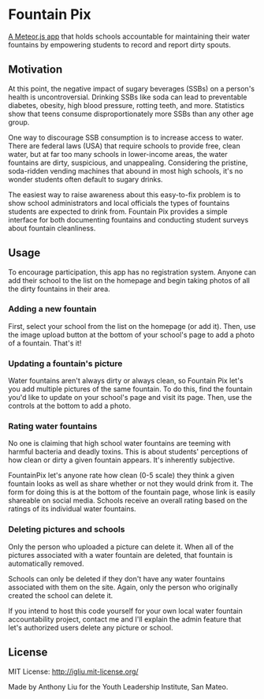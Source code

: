 Fountain Pix
====================================================================
[A Meteor.js app](http://fountain.meteor.com) that holds schools
accountable for maintaining their water fountains by empowering students
to record and report dirty spouts.

## Motivation
At this point, the negative impact of sugary beverages (SSBs) on a
person's health is uncontroversial. Drinking SSBs like soda can
lead to preventable diabetes, obesity, high blood pressure, rotting teeth,
and more. Statistics show that teens consume disproportionately more
SSBs than any other age group.

One way to discourage SSB consumption is to increase access to water. There
are federal laws (USA) that require schools to provide free, clean water,
but at far too many schools in lower-income areas, the water fountains are
dirty, suspicious, and unappealing. Considering the pristine, soda-ridden
vending machines that abound in most high schools, it's no wonder students
often default to sugary drinks.

The easiest way to raise awareness about this easy-to-fix problem is to
show school administrators and local officials the types of fountains
students are expected to drink from. Fountain Pix provides a simple
interface for both documenting fountains and conducting student surveys
about fountain cleanliness.

## Usage
To encourage participation, this app has no registration system. Anyone
can add their school to the list on the homepage and begin taking photos
of all the dirty fountains in their area.

### Adding a new fountain
First, select your school from the list on the homepage (or add it). Then,
use the image upload button at the bottom of your school's page to add
a photo of a fountain. That's it!

### Updating a fountain's picture
Water fountains aren't always dirty or always clean, so Fountain Pix let's
you add multiple pictures of the same fountain. To do this, find the
fountain you'd like to update on your school's page and visit its page.
Then, use the controls at the bottom to add a photo.

### Rating water fountains
No one is claiming that high school water fountains are teeming with
harmful bacteria and deadly toxins. This is about students' perceptions
of how clean or dirty a given fountain appears. It's inherently subjective.

FountainPix let's anyone rate how clean (0-5 scale) they think a given
fountain looks as well as share whether or not they would drink from it.
The form for doing this is at the bottom of the fountain page, whose link
is easily shareable on social media. Schools receive an overall rating
based on the ratings of its individual water fountains.

### Deleting pictures and schools
Only the person who uploaded a picture can delete it. When all of the
pictures associated with a water fountain are deleted, that fountain
is automatically removed.

Schools can only be deleted if they don't have any water fountains
associated with them on the site. Again, only the person who originally
created the school can delete it.

If you intend to host this code yourself for your own local water fountain
accountability project, contact me and I'll explain the admin feature
that let's authorized users delete any picture or school.

## License
MIT License: http://igliu.mit-license.org/

Made by Anthony Liu for the Youth Leadership Institute, San Mateo.